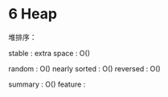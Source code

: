 # 6 Heap

堆排序：

stable :
extra space : O()

random : O()
nearly sorted : O()
reversed : O()

summary : O()
feature :

``` pseudo code

```

``` php

```